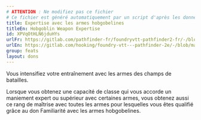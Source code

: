 ```yaml
---
# ATTENTION : Ne modifiez pas ce fichier
# Ce fichier est généré automatiquement par un script d'après les données du module Foundry VTT officiel et de sa traduction
title: Expertise avec les armes hobgobelines
titleEn: Hobgoblin Weapon Expertise
id: XPVqOtHLN6jduHYs
urlFr: https://gitlab.com/pathfinder-fr/foundryvtt-pathfinder2-fr/-/blob/master/data/feats/XPVqOtHLN6jduHYs.htm
urlEn: https://gitlab.com/hooking/foundry-vtt---pathfinder-2e/-/blob/master/packs/data/feats.db/hobgoblin-weapon-expertise.json
group: feats
layout: dons
---
```

Vous intensifiez votre entraînement avec les armes des champs de batailles.

Lorsque vous obtenez une capacité de classe qui vous accorde un maniement expert ou supérieur avec certaines armes, vous obtenez aussi ce rang de maîtrise avec toutes les armes pour lesquelles vous êtes qualifié grâce au don Familiarité avec les armes hobgobelines.


